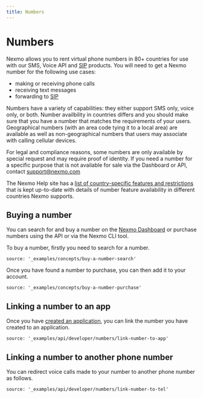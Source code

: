 ```yaml
---
title: Numbers
---
```


# Numbers

Nexmo allows you to rent virtual phone numbers in 80+ countries for use with our SMS, Voice API and [SIP] products. You will need to get a Nexmo number for the following use cases:

* making or receiving phone calls
* receiving text messages
* forwarding to [SIP]

Numbers have a variety of capabilities: they either support SMS only, voice only, or both. Number availbility in countries differs and you should make sure that you have a number that matches the requirements of your users. Geographical numbers (with an area code tying it to a local area) are available as well as non-geographical numbers that users may associate with calling cellular devices.

For legal and compliance reasons, some numbers are only available by special request and may require proof of identity. If you need a number for a specific purpose that is not available for sale via the Dashboard or API, contact [support@nexmo.com](mailto:support@nexmo.com)

The Nexmo Help site has a [list of country-specific features and restrictions](https://help.nexmo.com/hc/en-us/sections/200622473-Country-Specific-Features-and-Restrictions) that is kept up-to-date with details of number feature availability in different countries Nexmo supports.

## Buying a number

You can search for and buy a number on the [Nexmo Dashboard](https://dashboard.nexmo.com) or purchase numbers using the API or via the Nexmo CLI tool.

To buy a number, firstly you need to search for a number.

```tabbed_content
source: '_examples/concepts/buy-a-number-search'
```

Once you have found a number to purchase, you can then add it to your account.

```tabbed_content
source: '_examples/concepts/buy-a-number-purchase'
```

## Linking a number to an app

Once you have [created an application](/concepts/guides/applications), you can link the number you have created to an application.

```tabbed_examples
source: '_examples/api/developer/numbers/link-number-to-app'
```

## Linking a number to another phone number

You can redirect voice calls made to your number to another phone number as follows.

```tabbed_examples
source: '_examples/api/developer/numbers/link-number-to-tel'
```

[SIP]: /voice/sip/overview
